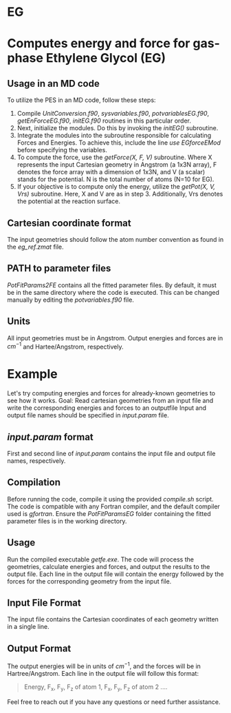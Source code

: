 # EG
Computes energy and force for gas-phase Ethylene Glycol (EG)
============================================================
Usage in an MD code
-------------------
To utilize the PES in an MD code, follow these steps:
  1. Compile *UnitConversion.f90*, *sysvariables.f90*, *potvariablesEG.f90*, *getEnForceEG.f90*, *initEG.f90* routines in this particular order.
  2.  Next, initialize the modules. Do this by invoking the *initEG()* subroutine.
  3. Integrate the modules into the subroutine responsible for calculating Forces and Energies. To achieve this, include the line *use EGforceEMod* before specifying the variables.
  4. To compute the force, use the *getForce(X, F, V)* subroutine. Where X represents the input Cartesian geometry in Angstrom (a 1x3N array), F denotes the force array with a dimension of 1x3N, and V (a scalar) stands for the potential. N is the total number of atoms (N=10 for EG).
  5. If your objective is to compute only the energy, utilize the *getPot(X, V, Vrs)* subroutine. Here, X and V are as in step 3. Additionally, Vrs denotes the potential at the reaction surface.

Cartesian coordinate format
---------------------------
The input geometries should follow the atom number convention as found in the *eg_ref.zmat* file.

PATH to parameter files
-----------------------
*PotFitParams2FE* contains all the fitted parameter files. By default, it must be in the same directory where the 
code is executed. This can be changed manually by editing the *potvariables.f90* file.

Units
-----
All input geometries must be in Angstrom. Output energies and forces are in $cm^{-1}$ and Hartee/Angstrom, respectively.

Example
=======
Let's try computing energies and forces for already-known geometries to see how it works.
Goal: Read cartesian geometries from an input file and write the corresponding energies and forces to an outputfile 
Input and output file names should be specified in *input.param* file. 

*input.param* format
--------------------
First and second line of *input.param* contains the input file and output file names, respectively.

Compilation
-----------
Before running the code, compile it using the provided *compile.sh* script. The code is compatible with any Fortran compiler, and the default compiler used is *gfortran*. Ensure the *PotFitParamsEG* folder containing the fitted parameter files is in the working directory.

Usage
-----
Run the compiled executable *getfe.exe*. The code will process the geometries, calculate energies and forces, and output the results to the output file. Each line in the output file will contain the energy followed by the forces for the corresponding geometry from the input file.

Input File Format
-----------------
The input file contains the Cartesian coordinates of each geometry written in a single line. 

Output Format
-------------
The output energies will be in units of $cm^{-1}$, and the forces will be in Hartree/Angstrom. Each line in the output file will follow this format:
> Energy, F<sub>x</sub>, F<sub>y</sub>, F<sub>z</sub> of atom 1, F<sub>x</sub>, F<sub>y</sub>, F<sub>z</sub> of atom 2 ....

Feel free to reach out if you have any questions or need further assistance.
